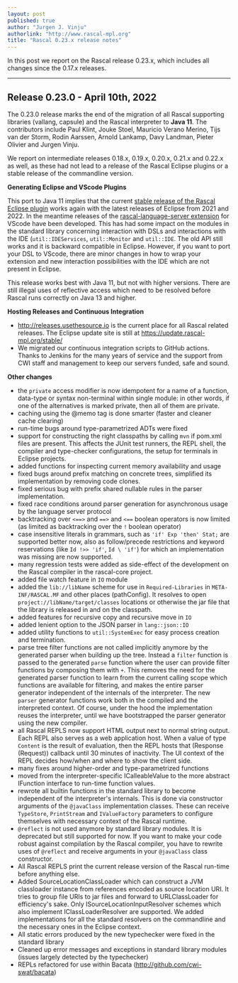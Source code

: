 ```yaml
---
layout: post 
published: true
author: "Jurgen J. Vinju"
authorlink: "http://www.rascal-mpl.org"
title: "Rascal 0.23.x release notes"
---
```


In this post we report on the Rascal release 0.23.x, which includes all changes since the 0.17.x releases. 

---

## Release 0.23.0 - April 10th, 2022

The 0.23.0 release marks the end of the migration of all Rascal supporting libraries (vallang, capsule) and the Rascal interpreter to **Java 11**. The contributors include Paul Klint, Jouke Stoel, Mauricio Verano Merino, Tijs van der Storm, Rodin Aarssen, Arnold Lankamp, Davy Landman, Pieter Olivier and Jurgen Vinju.

We report on intermediate releases 0.18.x, 0.19.x, 0.20.x, 0.21.x and 0.22.x as well, as these had not lead to a release of the Rascal Eclipse plugins or a stable release of the commandline version. 

**Generating Eclipse and VScode Plugins**

This port to Java 11 implies that the current [stable release of the Rascal Eclipse plugin](https://update.rascal-mpl.org/stable/) works again with the latest releases of Eclipse from 2021 and 2022. In the meantime
releases of the [rascal-language-server extension](https://marketplace.visualstudio.com/items?itemName=usethesource.rascalmpl) for VScode have been developed. This has had some impact on the modules in the standard library concerning interaction with DSLs and interactions with the IDE (`util::IDEServices`, `util::Monitor` and `util::IDE`. The old API still works and it is backward compatible in Eclipse. However, if you want to port your DSL to VScode, there are minor changes in how to wrap your extension and new interaction possibilities with the IDE which are not present in Eclipse.

This release works best with Java 11, but not with higher versions. There are still illegal uses of reflective access which need to be resolved before Rascal runs correctly on Java 13 and higher.

**Hosting Releases and Continuous Integration**

* http://releases.usethesource.io is the current place for all Rascal related releases. The Eclipse update site is still at https://update.rascal-mpl.org/stable/
* We migrated our continuous integration scripts to GitHub actions. Thanks to Jenkins for the many years of service and the support from CWI staff and management to keep our servers funded, safe and sound.

**Other changes**

* the `private` access modifier is now idempotent for a name of a function, data-type or syntax non-terminal within single module: in other words, if one of the alternatives is marked private, then all of them are private.
* caching using the @memo tag is done smarter (faster and cleaner cache clearing)
* run-time bugs around type-parametrized ADTs were fixed
* support for constructing the right classpaths by calling `mvn` if pom.xml files are present. This affects the JUnit test runners, the REPL shell, the compiler and type-checker configurations, the setup for terminals in Eclipse projects.
* added functions for inspecting current memory availability and usage
* fixed bugs around prefix matching on concrete trees, simplified its implementation by removing code clones.
* fixed serious bug with prefix shared nullable rules in the parser implementation. 
* fixed race conditions around parser generation for asynchronous usage by the language server protocol
* backtracking over `<==>` and `==>` and `<==` boolean operators is now limited (as limited as backtracking over the `!` boolean operator) 
* case insensitive literals in grammars, such as `'if' Exp 'then' Stat;` are supported better now, also as follow/precede restrictions and keyword reservations (like `Id !>> 'if'`, `Id \ 'if'`) for which an implementation was missing are now supported.
* many regression tests were added as side-effect of the development on the Rascal compiler in the rascal-core project.
* added file watch feature in `IO` module
* added the `lib://libName` scheme for use in `Required-Libraries` in `META-INF/RASCAL.MF` and other places (pathConfig). It resolves to open `project://libName/target/classes` locations or otherwise the jar file that the library is released in and on the classpath.
* added features for recursive copy and recursive move in `IO`
* added lenient option to the JSON parser in `lang::json::IO`
* added utility functions to `util::SystemExec` for easy process creation and termination.
* parse tree filter functions are not called implicitly anymore by the generated parser when building up the tree. Instead a `filter` function is passed to the generated `parse` function where the user can provide filter functions by composing them with `+`. This removes the need for the generated parser function to learn from the current calling scope which functions are available for filtering, and makes the entire parser generator independent of the internals of the interpreter. The new `parser` generator functions work both in the compiled and the interpreted context. Of course, under the hood the implementation reuses the interpreter, until we have bootstrapped the parser generator using the new compiler.
* all Rascal REPLS now support HTML output next to normal string output. Each REPL also serves as a web application host. When a value of type `Content` is the result of evaluation, then the REPL hosts that (Response (Request)) callback until 30 minutes of inactivity. The UI context of the REPL decides how/when and where to show the client side.
* many fixes around higher-order and type-parametrized functions
* moved from the interpreter-specific ICalleableValue to the more abstract IFunction interface to run-time function values.
* rewrote all builtin functions in the standard library to become independent of the interpreter's internals. This is done via constructor arguments of the `@javaClass` implementation classes. These can receive `TypeStore`, `PrintStream` and `IValueFactory` parameters to configure themselves with necessary context of the Rascal runtime.
* `@reflect` is not used anymore by standard library modules. It is deprecated but still supported for now. If you want to make your code robust against compilation by the Rascal compiler, you have to rewrite uses of `@reflect` and receive arguments in your `@javaClass` class constructor.
* All Rascal REPLS print the current release version of the Rascal run-time before anything else.
* Added SourceLocationClassLoader which can construct a JVM classloader instance from references encoded as source location URI. It tries to group file URIs to jar files and forward to URLClassLoader for efficiency's sake. Only ISourceLocationInputResolver schemes which also implement IClassLoaderResolver are supported. We added implementations for all the standard resolvers on the commandline and the necessary ones in the Eclipse context.
* All static errors produced by the new typechecker were fixed in the standard library
* Cleaned up error messages and exceptions in standard library modules (issues largely detected by the typechecker)
* REPLs refactored for use within Bacata (http://github.com/cwi-swat/bacata)

